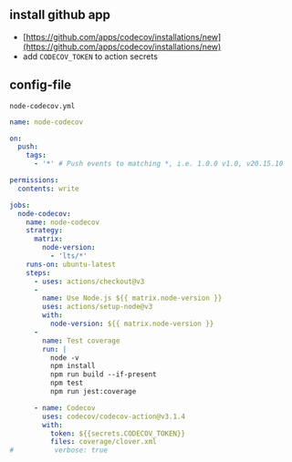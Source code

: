 ## install github app

- [https://github.com/apps/codecov/installations/new](https://github.com/apps/codecov/installations/new)
- add `CODECOV_TOKEN` to action secrets

## config-file

`node-codecov.yml`

```yml
name: node-codecov

on:
  push:
    tags:
      - '*' # Push events to matching *, i.e. 1.0.0 v1.0, v20.15.10

permissions:
  contents: write

jobs:
  node-codecov:
    name: node-codecov
    strategy:
      matrix:
        node-version:
          - 'lts/*'
    runs-on: ubuntu-latest
    steps:
      - uses: actions/checkout@v3
      -
        name: Use Node.js ${{ matrix.node-version }}
        uses: actions/setup-node@v3
        with:
          node-version: ${{ matrix.node-version }}
      -
        name: Test coverage
        run: |
          node -v
          npm install
          npm run build --if-present
          npm test
          npm run jest:coverage

      - name: Codecov
        uses: codecov/codecov-action@v3.1.4
        with:
          token: ${{secrets.CODECOV_TOKEN}}
          files: coverage/clover.xml
#          verbose: true

```